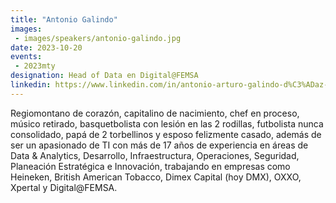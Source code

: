 ```yaml
---
title: "Antonio Galindo"
images:
 - images/speakers/antonio-galindo.jpg
date: 2023-10-20
events:
 - 2023mty
designation: Head of Data en Digital@FEMSA
linkedin: https://www.linkedin.com/in/antonio-arturo-galindo-d%C3%ADaz-34a83723/
---
```


 Regiomontano de corazón, capitalino de nacimiento, chef en proceso, músico retirado, basquetbolista con lesión en las 2 rodillas, futbolista nunca consolidado, papá de 2 torbellinos y esposo felizmente casado, además de ser un apasionado de TI con más de 17 años de experiencia en áreas de Data & Analytics, Desarrollo, Infraestructura, Operaciones, Seguridad, Planeación Estratégica e Innovación, trabajando en empresas como Heineken, British American Tobacco, Dimex Capital (hoy DMX), OXXO, Xpertal y Digital@FEMSA.
